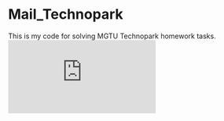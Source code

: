 # Mail_Technopark
This is my code for solving MGTU Technopark homework tasks. 
![alt text](https://github.com/SeninV/Mail_Technopark/blob/main/Certificate_Mail_v.senin.pdf)

